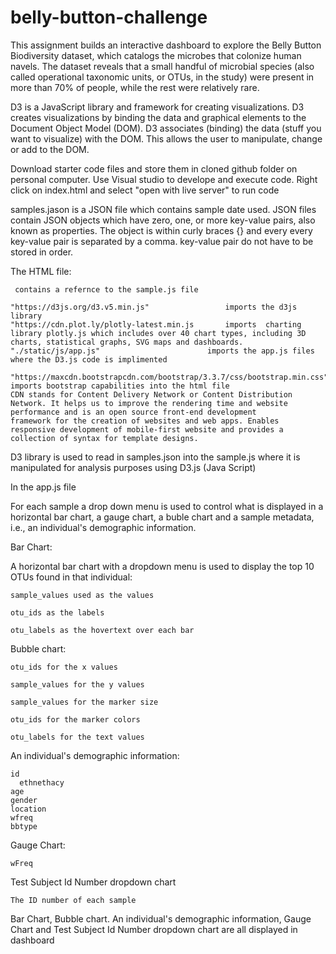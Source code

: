 # belly-button-challenge


This assignment builds an interactive dashboard to explore the Belly Button Biodiversity dataset, which catalogs the microbes that colonize human navels. The dataset reveals that a small handful of microbial species (also called operational taxonomic units, or OTUs, in the study) were present in more than 70% of people, while the rest were relatively rare.

D3 is a JavaScript library and framework for creating visualizations. D3 creates visualizations by binding the data and graphical elements to the Document Object Model (DOM). D3 associates (binding) the data (stuff you want to visualize) with the DOM. This allows the user to manipulate, change or add to the DOM.


Download starter code files and store them in cloned github folder on personal computer.
Use Visual studio to develope and execute code. Right click on index.html and select "open with live server" to run code 


samples.jason is a JSON file which contains sample date used.
JSON files  contain JSON objects which have zero, one, or more key-value pairs, also known as properties. The object is within curly braces {} and every every key-value pair is separated by a comma. key-value pair do not have to be stored in order.



The HTML file:

	 contains a refernce to the sample.js file 

	"https://d3js.org/d3.v5.min.js"     			imports the d3js library
  	"https://cdn.plot.ly/plotly-latest.min.js  		imports  charting library plotly.js which includes over 40 chart types, including 3D charts, statistical graphs, SVG maps and dashboards.
  	"./static/js/app.js"						imports the app.js files where the D3.js code is implimented
  	
	"https://maxcdn.bootstrapcdn.com/bootstrap/3.3.7/css/bootstrap.min.css" 
	imports bootstrap capabilities into the html file 
	CDN stands for Content Delivery Network or Content Distribution Network. It helps us to improve the rendering time and website performance and is an open source front-end development  	
	framework for the creation of websites and web apps. Enables responsive development of mobile-first website and provides a collection of syntax for template designs.


D3 library is used to read in samples.json into the sample.js where it is manipulated for analysis purposes using D3.js (Java Script)

In the app.js file  

For each sample a drop down menu is used to control what is displayed in a horizontal bar chart, a gauge chart, a buble chart and a sample metadata, i.e., an individual's demographic information.

Bar Chart:

A horizontal bar chart with a dropdown menu is used to display the top 10 OTUs found in that individual:

 	sample_values used as the values 

 	otu_ids as the labels 

	otu_labels as the hovertext over each bar

Bubble chart:

	otu_ids for the x values

	sample_values for the y values

	sample_values for the marker size

	otu_ids for the marker colors

	otu_labels for the text values


An individual's demographic information:

	id
      ethnethacy 
	age
	gender
	location 
	wfreq
	bbtype

Gauge Chart:

	wFreq


Test Subject Id Number dropdown chart

	The ID number of each sample



Bar Chart, Bubble chart. An individual's demographic information, Gauge Chart and Test Subject Id Number dropdown chart are all displayed in dashboard

	




